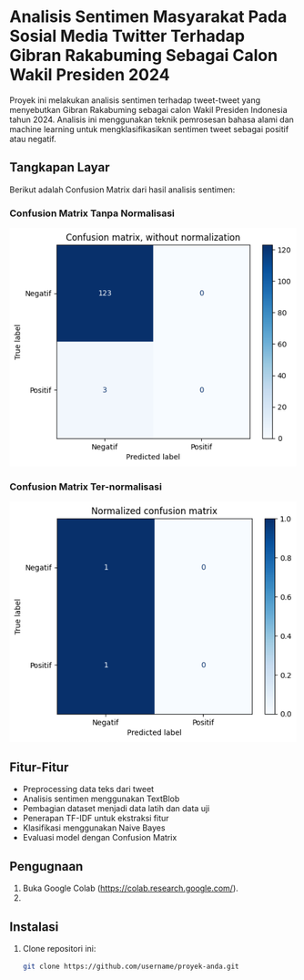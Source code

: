 # Analisis Sentimen Masyarakat Pada Sosial Media Twitter Terhadap Gibran Rakabuming Sebagai Calon Wakil Presiden 2024

Proyek ini melakukan analisis sentimen terhadap tweet-tweet yang menyebutkan Gibran Rakabuming sebagai calon Wakil Presiden Indonesia tahun 2024. Analisis ini menggunakan teknik pemrosesan bahasa alami dan machine learning untuk mengklasifikasikan sentimen tweet sebagai positif atau negatif.

## Tangkapan Layar

Berikut adalah Confusion Matrix dari hasil analisis sentimen:

### Confusion Matrix Tanpa Normalisasi
![Confusion Matrix Tanpa Normalisasi](./images/confusion_matrix_tanpa_normalisasi.png)

### Confusion Matrix Ter-normalisasi
![Confusion Matrix Ter-normalisasi](./images/confusion_matrix_normalisasi.png)

## Fitur-Fitur

- Preprocessing data teks dari tweet
- Analisis sentimen menggunakan TextBlob
- Pembagian dataset menjadi data latih dan data uji
- Penerapan TF-IDF untuk ekstraksi fitur
- Klasifikasi menggunakan Naive Bayes
- Evaluasi model dengan Confusion Matrix

## Pengugnaan

1. Buka Google Colab (https://colab.research.google.com/).
2. 

## Instalasi

1. Clone repositori ini:
   ```sh
   git clone https://github.com/username/proyek-anda.git
